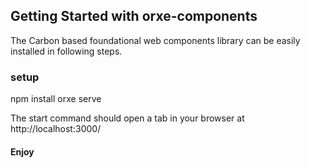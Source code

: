 ## Getting Started with orxe-components

The Carbon based foundational web components library can be easily installed in following steps.


### setup

npm install
orxe serve

The start command should open a tab in your browser at http://localhost:3000/

#### Enjoy
